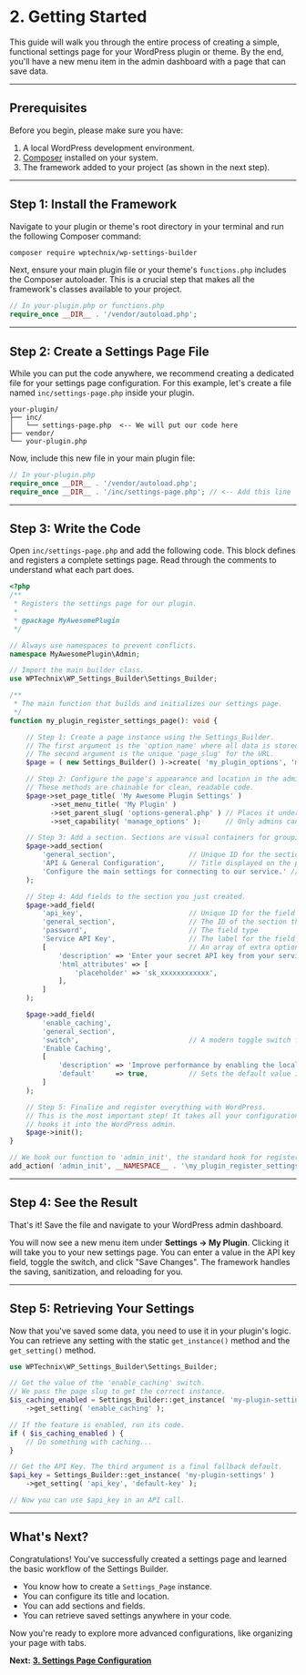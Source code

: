 # 2. Getting Started

This guide will walk you through the entire process of creating a simple, functional settings page for your WordPress plugin or theme. By the end, you'll have a new menu item in the admin dashboard with a page that can save data.

---

## Prerequisites

Before you begin, please make sure you have:

1.  A local WordPress development environment.
2.  [Composer](https://getcomposer.org/) installed on your system.
3.  The framework added to your project (as shown in the next step).

---

## Step 1: Install the Framework

Navigate to your plugin or theme's root directory in your terminal and run the following Composer command:

```bash
composer require wptechnix/wp-settings-builder
```

Next, ensure your main plugin file or your theme's `functions.php` includes the Composer autoloader. This is a crucial step that makes all the framework's classes available to your project.

```php
// In your-plugin.php or functions.php
require_once __DIR__ . '/vendor/autoload.php';
```

---

## Step 2: Create a Settings Page File

While you can put the code anywhere, we recommend creating a dedicated file for your settings page configuration. For this example, let's create a file named `inc/settings-page.php` inside your plugin.

```
your-plugin/
├── inc/
│   └── settings-page.php  <-- We will put our code here
├── vendor/
└── your-plugin.php
```

Now, include this new file in your main plugin file:

```php
// In your-plugin.php
require_once __DIR__ . '/vendor/autoload.php';
require_once __DIR__ . '/inc/settings-page.php'; // <-- Add this line
```

---

## Step 3: Write the Code

Open `inc/settings-page.php` and add the following code. This block defines and registers a complete settings page. Read through the comments to understand what each part does.

```php
<?php
/**
 * Registers the settings page for our plugin.
 *
 * @package MyAwesomePlugin
 */

// Always use namespaces to prevent conflicts.
namespace MyAwesomePlugin\Admin;

// Import the main builder class.
use WPTechnix\WP_Settings_Builder\Settings_Builder;

/**
 * The main function that builds and initializes our settings page.
 */
function my_plugin_register_settings_page(): void {

    // Step 1: Create a page instance using the Settings_Builder.
    // The first argument is the 'option_name' where all data is stored in a single array.
    // The second argument is the unique 'page_slug' for the URL.
    $page = ( new Settings_Builder() )->create( 'my_plugin_options', 'my-plugin-settings' );

    // Step 2: Configure the page's appearance and location in the admin menu.
    // These methods are chainable for clean, readable code.
    $page->set_page_title( 'My Awesome Plugin Settings' )
          ->set_menu_title( 'My Plugin' )
          ->set_parent_slug( 'options-general.php' ) // Places it under the main "Settings" menu
          ->set_capability( 'manage_options' );      // Only admins can see it

    // Step 3: Add a section. Sections are visual containers for grouping related fields.
    $page->add_section(
        'general_section',                  // Unique ID for the section
        'API & General Configuration',      // Title displayed on the page
        'Configure the main settings for connecting to our service.' // Optional description
    );

    // Step 4: Add fields to the section you just created.
    $page->add_field(
        'api_key',                          // Unique ID for the field (used for saving/retrieving data)
        'general_section',                  // The ID of the section this field belongs to
        'password',                         // The field type
        'Service API Key',                  // The label for the field
        [                                   // An array of extra options
            'description' => 'Enter your secret API key from your service dashboard.',
            'html_attributes' => [
                'placeholder' => 'sk_xxxxxxxxxxxx',
            ],
        ]
    );

    $page->add_field(
        'enable_caching',
        'general_section',
        'switch',                           // A modern toggle switch field type
        'Enable Caching',
        [
            'description' => 'Improve performance by enabling the local cache.',
            'default'     => true,          // Sets the default value if none is saved yet
        ]
    );

    // Step 5: Finalize and register everything with WordPress.
    // This is the most important step! It takes all your configuration and
    // hooks it into the WordPress admin.
    $page->init();
}

// We hook our function to 'admin_init', the standard hook for registering settings.
add_action( 'admin_init', __NAMESPACE__ . '\my_plugin_register_settings_page' );
```

---

## Step 4: See the Result

That's it! Save the file and navigate to your WordPress admin dashboard.

You will now see a new menu item under **Settings → My Plugin**. Clicking it will take you to your new settings page. You can enter a value in the API key field, toggle the switch, and click "Save Changes". The framework handles the saving, sanitization, and reloading for you.

---

## Step 5: Retrieving Your Settings

Now that you've saved some data, you need to use it in your plugin's logic. You can retrieve any setting with the static `get_instance()` method and the `get_setting()` method.

```php
use WPTechnix\WP_Settings_Builder\Settings_Builder;

// Get the value of the 'enable_caching' switch.
// We pass the page slug to get the correct instance.
$is_caching_enabled = Settings_Builder::get_instance( 'my-plugin-settings' )
    ->get_setting( 'enable_caching' );

// If the feature is enabled, run its code.
if ( $is_caching_enabled ) {
    // Do something with caching...
}

// Get the API Key. The third argument is a final fallback default.
$api_key = Settings_Builder::get_instance( 'my-plugin-settings' )
    ->get_setting( 'api_key', 'default-key' );

// Now you can use $api_key in an API call.
```

---

## What's Next?

Congratulations! You've successfully created a settings page and learned the basic workflow of the Settings Builder.

*   You know how to create a `Settings_Page` instance.
*   You can configure its title and location.
*   You can add sections and fields.
*   You can retrieve saved settings anywhere in your code.

Now you're ready to explore more advanced configurations, like organizing your page with tabs.

**Next:** [**3. Settings Page Configuration**](./03-settings-page-configuration.md)